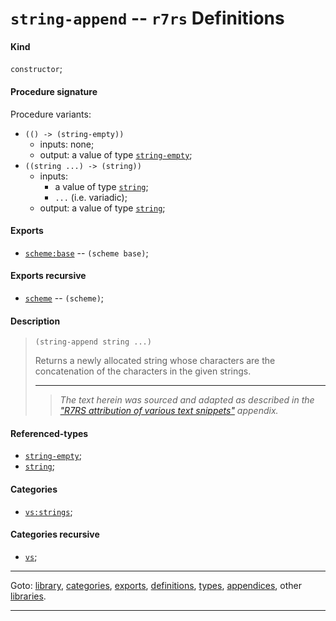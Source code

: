 

<a id='definition__r7rs__string-append'></a>

# `string-append` -- `r7rs` Definitions


<a id='definition__r7rs__string-append__kind'></a>

#### Kind

`constructor`;


<a id='definition__r7rs__string-append__procedure-signature'></a>

#### Procedure signature

Procedure variants:
 * `(() -> (string-empty))`
   * inputs: none;
   * output: a value of type [`string-empty`](../../r7rs/types/string-empty.md#type__r7rs__string-empty);
 * `((string ...) -> (string))`
   * inputs:
     * a value of type [`string`](../../r7rs/types/string.md#type__r7rs__string);
     * `...` (i.e. variadic);
   * output: a value of type [`string`](../../r7rs/types/string.md#type__r7rs__string);


<a id='definition__r7rs__string-append__exports'></a>

#### Exports

 * [`scheme:base`](../../r7rs/exports/scheme_3a_base.md#export__r7rs__scheme_3a_base) -- `(scheme base)`;


<a id='definition__r7rs__string-append__exports-recursive'></a>

#### Exports recursive

 * [`scheme`](../../r7rs/exports/scheme.md#export__r7rs__scheme) -- `(scheme)`;


<a id='definition__r7rs__string-append__description'></a>

#### Description

> ````
> (string-append string ...)
> ````
> 
> 
> Returns a newly allocated string whose characters are the concatenation of the
> characters in the given strings.
> 
> 
> ----
> > *The text herein was sourced and adapted as described in the ["R7RS attribution of various text snippets"](../../r7rs/appendices/attribution.md#appendix__r7rs__attribution) appendix.*


<a id='definition__r7rs__string-append__referenced-types'></a>

#### Referenced-types

 * [`string-empty`](../../r7rs/types/string-empty.md#type__r7rs__string-empty);
 * [`string`](../../r7rs/types/string.md#type__r7rs__string);


<a id='definition__r7rs__string-append__categories'></a>

#### Categories

 * [`vs:strings`](../../r7rs/categories/vs_3a_strings.md#category__r7rs__vs_3a_strings);


<a id='definition__r7rs__string-append__categories-recursive'></a>

#### Categories recursive

 * [`vs`](../../r7rs/categories/vs.md#category__r7rs__vs);

----

Goto: [library](../../r7rs/_index.md#library__r7rs), [categories](../../r7rs/categories/_index.md#toc__r7rs__categories), [exports](../../r7rs/exports/_index.md#toc__r7rs__exports), [definitions](../../r7rs/definitions/_index.md#toc__r7rs__definitions), [types](../../r7rs/types/_index.md#toc__r7rs__types), [appendices](../../r7rs/appendices/_index.md#toc__r7rs__appendices), other [libraries](../../_libraries.md#toc__libraries).

----


